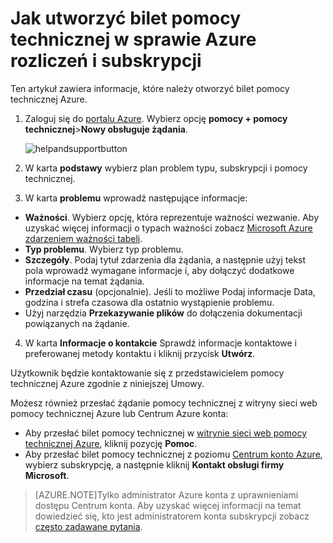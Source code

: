 <properties
    pageTitle="Jak utworzyć bilet pomocy technicznej dla Azure rozliczeń i subskrypcji problemów | Microsoft Azure"
    description="W tym artykule opisano tworzenie bilet pomocy technicznej dla Azure rozliczeń i subskrypcji problemów"
    services=""
    documentationCenter=""
    authors="genlin"
    manager="mbaldwin"
    editor=""
    tags="billing"
    />

<tags
    ms.service="billing"
    ms.workload="na"
    ms.tgt_pltfrm="na"
    ms.devlang="na"
    ms.topic="article"
    ms.date="08/24/2016"
    ms.author="genli"/>

# <a name="how-to-create-a-support-ticket-for-azure-billing-and-subscription-issues"></a>Jak utworzyć bilet pomocy technicznej w sprawie Azure rozliczeń i subskrypcji
Ten artykuł zawiera informacje, które należy otworzyć bilet pomocy technicznej Azure.

1. Zaloguj się do [portalu Azure](https://portal.azure.com/). Wybierz opcję **pomocy + pomocy technicznej**>**Nowy obsługuje żądania**.

    ![helpandsupportbutton](./media/billing-how-to-create-billing-support-ticket/helpandsupport.png)
2. W karta **podstawy** wybierz plan problem typu, subskrypcji i pomocy technicznej.
3. W karta **problemu** wprowadź następujące informacje:

 * **Ważności**. Wybierz opcję, która reprezentuje ważności wezwanie. Aby uzyskać więcej informacji o typach ważności zobacz [Microsoft Azure zdarzeniem ważności tabeli](http://support.microsoft.com/gp/AzureSevDetails).
 * **Typ problemu**. Wybierz typ problemu.
 * **Szczegóły**. Podaj tytuł zdarzenia dla żądania, a następnie użyj tekst pola wprowadź wymagane informacje i, aby dołączyć dodatkowe informacje na temat żądania.
 * **Przedział czasu** (opcjonalnie). Jeśli to możliwe Podaj informacje Data, godzina i strefa czasowa dla ostatnio wystąpienie problemu.
 * Użyj narzędzia **Przekazywanie plików** do dołączenia dokumentacji powiązanych na żądanie.
4. W karta **Informacje o kontakcie** Sprawdź informacje kontaktowe i preferowanej metody kontaktu i kliknij przycisk **Utwórz**.

Użytkownik będzie kontaktowanie się z przedstawicielem pomocy technicznej Azure zgodnie z niniejszej Umowy.

Możesz również przesłać żądanie pomocy technicznej z witryny sieci web pomocy technicznej Azure lub Centrum Azure konta:

 * Aby przesłać bilet pomocy technicznej w [witrynie sieci web pomocy technicznej Azure](https://azure.microsoft.com/support/options/), kliknij pozycję **Pomoc**.
 * Aby przesłać bilet pomocy technicznej z poziomu [Centrum konto Azure](https://account.windowsazure.com/Subscriptions), wybierz subskrypcję, a następnie kliknij **Kontakt obsługi firmy Microsoft**.

 >[AZURE.NOTE]Tylko administrator Azure konta z uprawnieniami dostępu Centrum konta. Aby uzyskać więcej informacji na temat dowiedzieć się, kto jest administratorem konta subskrypcji zobacz [często zadawane pytania](billing-subscription-transfer.md#faq).
